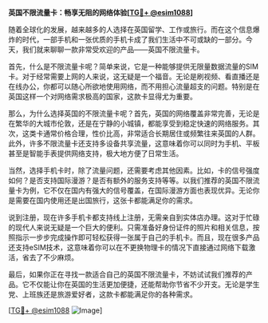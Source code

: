 **英国不限流量卡：畅享无阻的网络体验[[TG💪+ @esim1088](https://t.me/s/esim1088)]**

随着全球化的发展，越来越多的人选择在英国留学、工作或旅行。而在这个信息爆炸的时代，一部手机和一张优质的手机卡成了我们生活中不可或缺的一部分。今天，我们就来聊聊一款非常受欢迎的产品——英国不限流量卡。

首先，什么是不限流量卡呢？简单来说，它是一种能够提供无限量数据流量的SIM卡。对于经常需要上网的人来说，这无疑是一个福音。无论是刷视频、看直播还是在线办公，你都可以随心所欲地使用网络，而不用担心流量超支的问题。特别是在英国这样一个对网络需求极高的国家，这款卡显得尤为重要。

那么，为什么选择英国的不限流量卡呢？首先，英国的网络覆盖非常完善，无论是在繁华的大城市伦敦，还是在宁静的小城镇，都能享受到稳定快速的网络服务。其次，这类卡通常价格合理，性价比高，非常适合长期居住或频繁往来英国的人群。此外，许多不限流量卡还支持多设备共享流量，这意味着你可以同时为手机、平板甚至是智能手表提供网络支持，极大地方便了日常生活。

当然，选择手机卡时，除了流量问题，还需要考虑其他因素。比如，卡的信号强度如何？是否支持国际漫游？是否有额外的服务支持等等。以我们推荐的英国不限流量卡为例，它不仅在国内有强大的信号覆盖，在国际漫游方面也表现优异。无论你是需要在国内使用还是出国旅行，这张卡都能满足你的需求。

说到注册，现在许多手机卡都支持线上注册，无需亲自到实体店办理。这对于忙碌的现代人来说无疑是一个巨大的便利。只需准备好身份证件的照片和相关信息，按照指示一步步完成操作即可轻松获得一张属于自己的手机卡。而且，现在很多产品还支持eSIM技术，这意味着你可以在不更换物理卡的情况下直接通过网络下载激活，省去了不少麻烦。

最后，如果你正在寻找一款适合自己的英国不限流量卡，不妨试试我们推荐的产品。它不仅能让你在英国的生活更加便捷，还能帮助你节省不少开支。无论是学生党、上班族还是旅游爱好者，这款卡都能满足你的各种需求。

[[TG💪+ @esim1088](https://t.me/s/esim1088) ![Image](https://i.postimg.cc/4NQfJmqS/Snipaste-2025-05-13-00-14-12.png)]